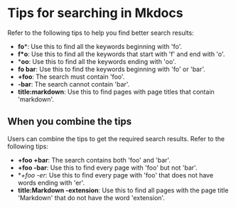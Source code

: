 # Tips for searching in Mkdocs

Refer to the following tips to help you find better search results:                                                              

- **fo***: Use this to find all the keywords beginning with 'fo'.
- **f*o**: Use this to find all the keywords that start with 'f' and end with 'o'.
- ***oo**: Use this to find all the keywords ending with 'oo'.
- **fo bar**: Use this to find the keywords beginning with 'fo' or 'bar'.
- **+foo**: The search must contain 'foo'.
- **-bar**: The search cannot contain 'bar'.
- **title:markdown**: Use this to find pages with page titles that contain 'markdown'.


## When you combine the tips

Users can combine the tips to get the required search results. Refer to the following tips:

- **+foo +bar**: The search contains both 'foo' and 'bar'.
- **+foo -bar**: Use this to find every page with 'foo' but not 'bar'.
- **+foo -*er**: Use this to find every page with 'foo' that does not have words ending with 'er'.
- **title:Markdown -extension**: Use this to find all pages with the page title 'Markdown' that do not have the word 'extension'.

<!---
![Example of +foo -*er](../images/Sample_search_results.png) --->